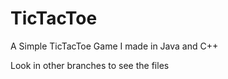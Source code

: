 # TicTacToe
A Simple TicTacToe Game I made in Java and C++

Look in other branches to see the files
